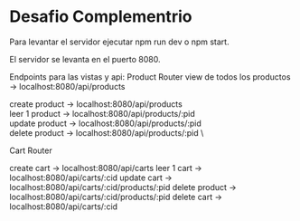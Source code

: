 # Desafio Complementrio
 
Para levantar el servidor ejecutar npm run dev o npm start. 
 
El servidor se levanta en el puerto 8080. 
 
Endpoints para las vistas y api: 
Product Router 
view de todos los productos -> localhost:8080/api/products 
 
create product -> localhost:8080/api/products \
leer 1 product -> localhost:8080/api/products/:pid \
update product -> localhost:8080/api/products/:pid \
delete product -> localhost:8080/api/products/:pid \
 
Cart Router 
 
create cart -> localhost:8080/api/carts 
leer 1 cart -> localhost:8080/api/carts/:cid 
update cart -> localhost:8080/api/carts/:cid/products/:pid 
delete product -> localhost:8080/api/carts/:cid/products/:pid 
delete cart -> localhost:8080/api/carts/:cid 